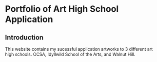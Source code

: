 # Portfolio of Art High School Application

## Introduction

This website contains my sucessful application artworks to 3 different art high schools. OCSA, Idyllwild School of the Arts, and Walnut Hill.
